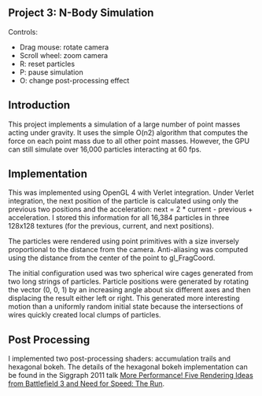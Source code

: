## Project 3: N-Body Simulation

Controls:

* Drag mouse: rotate camera
* Scroll wheel: zoom camera
* R: reset particles
* P: pause simulation
* O: change post-processing effect

## Introduction

This project implements a simulation of a large number of point masses acting under gravity. It uses the simple O(n2) algorithm that computes the force on each point mass due to all other point masses. However, the GPU can still simulate over 16,000 particles interacting at 60 fps.

## Implementation

This was implemented using OpenGL 4 with Verlet integration. Under Verlet integration, the next position of the particle is calculated using only the previous two positions and the acceleration: next = 2 * current - previous + acceleration. I stored this information for all 16,384 particles in three 128x128 textures (for the previous, current, and next positions).

The particles were rendered using point primitives with a size inversely proportional to the distance from the camera. Anti-aliasing was computed using the distance from the center of the point to gl_FragCoord.

The initial configuration used was two spherical wire cages generated from two long strings of particles. Particle positions were generated by rotating the vector (0, 0, 1) by an increasing angle about six different axes and then displacing the result either left or right. This generated more interesting motion than a uniformly random initial state because the intersections of wires quickly created local clumps of particles.

## Post Processing

I implemented two post-processing shaders: accumulation trails and hexagonal bokeh. The details of the hexagonal bokeh implementation can be found in the Siggraph 2011 talk [More Performance! Five Rendering Ideas from Battlefield 3 and Need for Speed: The Run](http://advances.realtimerendering.com/s2011/White,%20BarreBrisebois-%20Rendering%20in%20BF3%20%28Siggraph%202011%20Advances%20in%20Real-Time%20Rendering%20Course%29.pdf).
